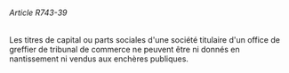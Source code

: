 ###### Article R743-39

Les titres de capital ou parts sociales d'une société titulaire d'un office de greffier de tribunal de commerce ne peuvent être ni donnés en nantissement ni vendus aux enchères publiques.

